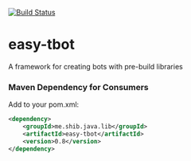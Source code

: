 [![Build Status](https://travis-ci.org/shiblymeeran/easy-tbot.svg)](https://travis-ci.org/shiblymeeran/easy-tbot)
# easy-tbot #
A framework for creating bots with pre-build libraries

### Maven Dependency for Consumers ###
Add to your pom.xml:

```xml
<dependency>
	<groupId>me.shib.java.lib</groupId>
	<artifactId>easy-tbot</artifactId>
	<version>0.8</version>
</dependency>
```